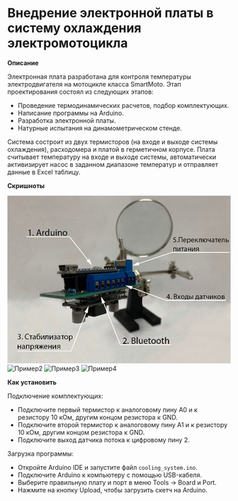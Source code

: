 # Внедрение электронной платы в систему охлаждения электромотоцикла

**Описание**

Электронная плата разработана для контроля температуры электродвигателя на мотоцикле класса SmartMoto. Этап проектирования состоял из следующих этапов:

- Проведение термодинамических расчетов, подбор комплектующих.
- Написание программы на Arduino.
- Разработка электронной платы.
- Натурные испытания на динамометрическом стенде.

Система состроит из двух термисторов (на входе и выходе системы охлаждения), расходомера и платой в герметичном корпусе. Плата считывает температуру на входе и выходе системы, автоматически активизирует насос в заданном диапазоне температур и отправляет данные в Excel таблицу.

**Скришноты**

![Пример1](images/electronic_board.png)
![Пример2](images/system_assembly.png)
![Пример3](images/water_move.gif)
![Пример4](images/bike_2.png)

**Как установить**

Подключение комплектующих:
- Подключите первый термистор к аналоговому пину A0 и к резистору 10 кОм, другим концом резистора к GND.
- Подключите второй термистор к аналоговому пину A1 и к резистору 10 кОм, другим концом резистора к GND.
- Подключите выход датчика потока к цифровому пину 2.

Загрузка программы:
- Откройте Arduino IDE и запустите файл `cooling_system.ino`.
- Подключите Arduino к компьютеру с помощью USB-кабеля.
- Выберите правильную плату и порт в меню Tools -> Board и Port.
- Нажмите на кнопку Upload, чтобы загрузить скетч на Arduino.

